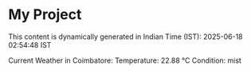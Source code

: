 # My Project

This content is dynamically generated in Indian Time (IST): 2025-06-18 02:54:48 IST


Current Weather in Coimbatore:
Temperature: 22.88 °C
Condition: mist
